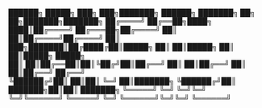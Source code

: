  ██████╗  █████╗ ███╗   ███╗███████╗     ██████╗ ███████╗    ██╗     ██╗███████╗███████╗
██╔════╝ ██╔══██╗████╗ ████║██╔════╝    ██╔═══██╗██╔════╝    ██║     ██║██╔════╝██╔════╝
██║  ███╗███████║██╔████╔██║█████╗      ██║   ██║█████╗      ██║     ██║█████╗  █████╗  
██║   ██║██╔══██║██║╚██╔╝██║██╔══╝      ██║   ██║██╔══╝      ██║     ██║██╔══╝  ██╔══╝  
╚██████╔╝██║  ██║██║ ╚═╝ ██║███████╗    ╚██████╔╝██║         ███████╗██║██║     ███████╗
 ╚═════╝ ╚═╝  ╚═╝╚═╝     ╚═╝╚══════╝     ╚═════╝ ╚═╝         ╚══════╝╚═╝╚═╝     ╚══════╝
                                                                                        